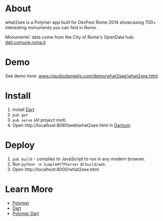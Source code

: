 # About

what2see is a Polymer app built for DevFest Rome 2014 showcasing 700+ interesting monuments you can find in Rome.

Monuments' data come from the City of Rome's OpenData hub: [dati.comune.roma.it](http://dati.comune.roma.it/)

# Demo

See demo here:  www.claudiodangelis.com/demo/what2see/what2see.html

# Install

1. Install [Dart](https://www.dartlang.org)
2. `pub get`
3. `pub serve` (*At project root*)
4. Open http://localhost:8080\web\what2see.html in [Dartium](https://www.dartlang.org/tools/dartium/).

# Deploy
1. `pub build` - compiles to JavaScript to run in any modern browser.
2. Run `python -m SimpleHTTPServer` at `build/web`.
3. Open http://localhost:8000/what2see.html

# Learn More

* [Polymer](https://www.polymer-project.org)
* [Dart](https://www.dartlang.org/docs/tutorials/)
* [Polymer Dart](https://www.dartlang.org/polymer/)
